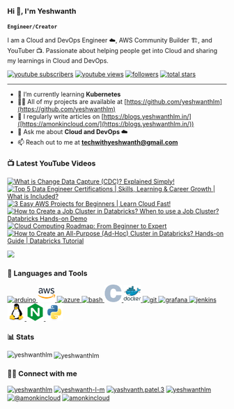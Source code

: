 ### Hi 👋, I'm Yeshwanth

**`Engineer/Creator`**

I am a Cloud and DevOps Engineer ☁️, AWS Community Builder 🏗️, and YouTuber 📺. Passionate about helping people get into Cloud and sharing my learnings in Cloud and DevOps.

   <p align="left">
      <a href="https://www.youtube.com/c/TechWithYeshwanth?sub_confirmation=1">
         <img alt="youtube subscribers" title="Subscribe to my YouTube channel" src="https://custom-icon-badges.demolab.com/youtube/channel/subscribers/UCwhERUcuzUCwr8x8mQ8zrcw?color=%23E05D44&label=SUBSCRIBE&logo=video&logoColor=white&style=for-the-badge&labelColor=CE4630"/></a> 
      <a href="https://www.youtube.com/c/TechWithYeshwanth">
         <img alt="youtube views" title="YouTube views" src="https://custom-icon-badges.demolab.com/youtube/channel/views/UCwhERUcuzUCwr8x8mQ8zrcw?color=%23E1AD0E&logo=eye&logoColor=white&style=for-the-badge&labelColor=C79600"/></a> 
      <a href="https://github.com/yeshwanthlm?tab=followers">
         <img alt="followers" title="Follow me on Github" src="https://custom-icon-badges.demolab.com/github/followers/yeshwanthlm?color=236ad3&labelColor=1155ba&style=for-the-badge&logo=person-add&label=Follow&logoColor=white"/></a>
      <a href="https://github.com/yeshwanthlm?tab=repositories&sort=stargazers">
         <img alt="total stars" title="Total stars on GitHub" src="https://custom-icon-badges.demolab.com/github/stars/yeshwanthlm?color=55960c&style=for-the-badge&labelColor=488207&logo=star"/></a>
   </p>

---

- 🌱 I’m currently learning **Kubernetes**
- 👨‍💻 All of my projects are available at [https://github.com/yeshwanthlm](https://github.com/yeshwanthlm)
- 📝 I regularly write articles on [https://blogs.yeshwanthlm.in/]([https://amonkincloud.com/](https://blogs.yeshwanthlm.in/))
- 💬 Ask me about **Cloud and DevOps ☁️**
- 📫 Reach out to me at **techwithyeshwanth@gmail.com**


### 📺 Latest YouTube Videos

<!-- BEGIN YOUTUBE-CARDS -->
[![What is Change Data Capture (CDC)? Explained Simply!](https://ytcards.demolab.com/?id=E9jE9bmNsJ0&title=What+is+Change+Data+Capture+%28CDC%29%3F+Explained+Simply%21&lang=en&timestamp=1759150827&background_color=%230d1117&title_color=%23ffffff&stats_color=%23dedede&max_title_lines=1&width=250&border_radius=5 "What is Change Data Capture (CDC)? Explained Simply!")](https://www.youtube.com/watch?v=E9jE9bmNsJ0)
[![Top 5 Data Engineer Certifications | Skills, Learning & Career Growth | What is Included?](https://ytcards.demolab.com/?id=kMVj3wAfWpM&title=Top+5+Data+Engineer+Certifications+%7C+Skills%2C+Learning+%26+Career+Growth+%7C+What+is+Included%3F&lang=en&timestamp=1758891701&background_color=%230d1117&title_color=%23ffffff&stats_color=%23dedede&max_title_lines=1&width=250&border_radius=5 "Top 5 Data Engineer Certifications | Skills, Learning & Career Growth | What is Included?")](https://www.youtube.com/watch?v=kMVj3wAfWpM)
[![3 Easy AWS Projects for Beginners | Learn Cloud Fast!](https://ytcards.demolab.com/?id=0Hqh-SkBpUU&title=3+Easy+AWS+Projects+for+Beginners+%7C+Learn+Cloud+Fast%21&lang=en&timestamp=1758807030&background_color=%230d1117&title_color=%23ffffff&stats_color=%23dedede&max_title_lines=1&width=250&border_radius=5 "3 Easy AWS Projects for Beginners | Learn Cloud Fast!")](https://www.youtube.com/shorts/0Hqh-SkBpUU)
[![How to Create a Job Cluster in Databricks? When to use a Job Cluster? Databricks Hands-on Demo](https://ytcards.demolab.com/?id=6-ubnSlvD0M&title=How+to+Create+a+Job+Cluster+in+Databricks%3F+When+to+use+a+Job+Cluster%3F+Databricks+Hands-on+Demo&lang=en&timestamp=1758717010&background_color=%230d1117&title_color=%23ffffff&stats_color=%23dedede&max_title_lines=1&width=250&border_radius=5 "How to Create a Job Cluster in Databricks? When to use a Job Cluster? Databricks Hands-on Demo")](https://www.youtube.com/watch?v=6-ubnSlvD0M)
[![Cloud Computing Roadmap: From Beginner to Expert](https://ytcards.demolab.com/?id=v_T3meZaVuk&title=Cloud+Computing+Roadmap%3A+From+Beginner+to+Expert&lang=en&timestamp=1758632513&background_color=%230d1117&title_color=%23ffffff&stats_color=%23dedede&max_title_lines=1&width=250&border_radius=5 "Cloud Computing Roadmap: From Beginner to Expert")](https://www.youtube.com/shorts/v_T3meZaVuk)
[![How to Create an All-Purpose (Ad-Hoc) Cluster in Databricks? Hands-on Guide | Databricks Tutorial](https://ytcards.demolab.com/?id=CKYsJUjGla0&title=How+to+Create+an+All-Purpose+%28Ad-Hoc%29+Cluster+in+Databricks%3F+Hands-on+Guide+%7C+Databricks+Tutorial&lang=en&timestamp=1758544226&background_color=%230d1117&title_color=%23ffffff&stats_color=%23dedede&max_title_lines=1&width=250&border_radius=5 "How to Create an All-Purpose (Ad-Hoc) Cluster in Databricks? Hands-on Guide | Databricks Tutorial")](https://www.youtube.com/watch?v=CKYsJUjGla0)
<!-- END YOUTUBE-CARDS -->

[<img src="https://custom-icon-badges.demolab.com/badge/-Subscribe%20For%20More-red?style=for-the-badge&logo=video&logoColor=white"/>](https://www.youtube.com/c/amonkincloud?sub_confirmation=1)

### 🧰 Languages and Tools

<p align="left"> <a href="https://www.arduino.cc/" target="_blank" rel="noreferrer"> <img src="https://cdn.worldvectorlogo.com/logos/arduino-1.svg" alt="arduino" width="40" height="40"/> </a> <a href="https://aws.amazon.com" target="_blank" rel="noreferrer"> <img src="https://raw.githubusercontent.com/devicons/devicon/master/icons/amazonwebservices/amazonwebservices-original-wordmark.svg" alt="aws" width="40" height="40"/> </a> <a href="https://azure.microsoft.com/en-in/" target="_blank" rel="noreferrer"> <img src="https://www.vectorlogo.zone/logos/microsoft_azure/microsoft_azure-icon.svg" alt="azure" width="40" height="40"/> </a> <a href="https://www.gnu.org/software/bash/" target="_blank" rel="noreferrer"> <img src="https://www.vectorlogo.zone/logos/gnu_bash/gnu_bash-icon.svg" alt="bash" width="40" height="40"/> </a> <a href="https://www.cprogramming.com/" target="_blank" rel="noreferrer"> <img src="https://raw.githubusercontent.com/devicons/devicon/master/icons/c/c-original.svg" alt="c" width="40" height="40"/> </a> <a href="https://www.docker.com/" target="_blank" rel="noreferrer"> <img src="https://raw.githubusercontent.com/devicons/devicon/master/icons/docker/docker-original-wordmark.svg" alt="docker" width="40" height="40"/> </a> <a href="https://git-scm.com/" target="_blank" rel="noreferrer"> <img src="https://www.vectorlogo.zone/logos/git-scm/git-scm-icon.svg" alt="git" width="40" height="40"/> </a> <a href="https://grafana.com" target="_blank" rel="noreferrer"> <img src="https://www.vectorlogo.zone/logos/grafana/grafana-icon.svg" alt="grafana" width="40" height="40"/> </a> <a href="https://www.jenkins.io" target="_blank" rel="noreferrer"> <img src="https://www.vectorlogo.zone/logos/jenkins/jenkins-icon.svg" alt="jenkins" width="40" height="40"/> </a> <a href="https://www.linux.org/" target="_blank" rel="noreferrer"> <img src="https://raw.githubusercontent.com/devicons/devicon/master/icons/linux/linux-original.svg" alt="linux" width="40" height="40"/> </a> <a href="https://www.nginx.com" target="_blank" rel="noreferrer"> <img src="https://raw.githubusercontent.com/devicons/devicon/master/icons/nginx/nginx-original.svg" alt="nginx" width="40" height="40"/> </a> <a href="https://www.python.org" target="_blank" rel="noreferrer"> <img src="https://raw.githubusercontent.com/devicons/devicon/master/icons/python/python-original.svg" alt="python" width="40" height="40"/> </a> </p>

### 📊 Stats
<p><img align="left" src="https://github-readme-stats.vercel.app/api/top-langs?username=yeshwanthlm&show_icons=true&locale=en&layout=compact" alt="yeshwanthlm" /></p>

<p>&nbsp;<img align="center" src="https://github-readme-stats.vercel.app/api?username=yeshwanthlm&show_icons=true&locale=en" alt="yeshwanthlm" /></p>

### 🏄‍♂️ Connect with me
   <p align="left">
   <a href="https://dev.to/yeshwanthlm" target="blank"><img align="center" src="https://raw.githubusercontent.com/rahuldkjain/github-profile-readme-generator/master/src/images/icons/Social/devto.svg" alt="yeshwanthlm" height="30" width="40" /></a>
   <a href="https://linkedin.com/in/yeshwanth-l-m" target="blank"><img align="center" src="https://raw.githubusercontent.com/rahuldkjain/github-profile-readme-generator/master/src/images/icons/Social/linked-in-alt.svg" alt="yeshwanth-l-m" height="30" width="40" /></a>
   <a href="https://fb.com/yashvanth.patel.3" target="blank"><img align="center" src="https://raw.githubusercontent.com/rahuldkjain/github-profile-readme-generator/master/src/images/icons/Social/facebook.svg" alt="yashvanth.patel.3" height="30" width="40" /></a>
   <a href="https://instagram.com/yeshwanthlm" target="blank"><img align="center" src="https://raw.githubusercontent.com/rahuldkjain/github-profile-readme-generator/master/src/images/icons/Social/instagram.svg" alt="yeshwanthlm" height="30" width="40" /></a>
   <a href="https://hashnode.com/@amonkincloud" target="blank"><img align="center" src="https://raw.githubusercontent.com/rahuldkjain/github-profile-readme-generator/master/src/images/icons/Social/hashnode.svg" alt="@amonkincloud" height="30" width="40" /></a>
   <a href="https://www.youtube.com/c/amonkincloud" target="blank"><img align="center" src="https://raw.githubusercontent.com/rahuldkjain/github-profile-readme-generator/master/src/images/icons/Social/youtube.svg" alt="amonkincloud" height="30" width="40" /></a>
   </p>
